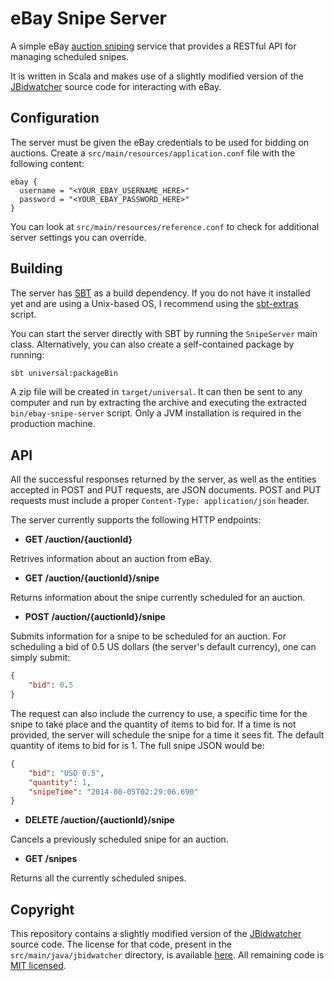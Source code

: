 # eBay Snipe Server

A simple eBay [auction sniping](http://en.wikipedia.org/wiki/Auction_sniping) service that provides a RESTful API for managing scheduled snipes.

It is written in Scala and makes use of a slightly modified version of the [JBidwatcher](https://github.com/cyberfox/jbidwatcher) source code for interacting with eBay.

## Configuration

The server must be given the eBay credentials to be used for bidding on auctions. Create a `src/main/resources/application.conf` file with the following content:

```
ebay {
  username = "<YOUR_EBAY_USERNAME_HERE>"
  password = "<YOUR_EBAY_PASSWORD_HERE>"
}
```

You can look at `src/main/resources/reference.conf` to check for additional server settings you can override.

## Building

The server has [SBT](http://www.scala-sbt.org/) as a build dependency. If you do not have it installed yet and are using a Unix-based OS, I recommend using the [sbt-extras](https://github.com/paulp/sbt-extras) script.

You can start the server directly with SBT by running the `SnipeServer` main class. Alternatively, you can also create a self-contained package by running:

```bash
sbt universal:packageBin
```

A zip file will be created in `target/universal`. It can then be sent to any computer and run by extracting the archive and executing the extracted `bin/ebay-snipe-server` script. Only a JVM installation is required in the production machine.

## API

All the successful responses returned by the server, as well as the entities accepted in POST and PUT requests, are JSON documents. POST and PUT requests must include a proper `Content-Type: application/json` header.

The server currently supports the following HTTP endpoints:

  * **GET /auction/{auctionId}**

  Retrives information about an auction from eBay.

  * **GET /auction/{auctionId}/snipe**

  Returns information about the snipe currently scheduled for an auction.

  * **POST /auction/{auctionId}/snipe**

  Submits information for a snipe to be scheduled for an auction. For scheduling a bid of 0.5 US dollars (the server's default currency), one can simply submit:
  
  ```json
  {
      "bid": 0.5
  }
  ```

  The request can also include the currency to use, a specific time for the snipe to take place and the quantity of items to bid for. If a time is not provided, the server will schedule the snipe for a time it sees fit. The default quantity of items to bid for is 1. The full snipe JSON would be:

  ```json
  {
      "bid": "USD 0.5",
      "quantity": 1,
      "snipeTime": "2014-08-05T02:29:06.690"
  }
  ```

  * **DELETE /auction/{auctionId}/snipe**

  Cancels a previously scheduled snipe for an auction.

  * **GET /snipes**

  Returns all the currently scheduled snipes.

## Copyright

This repository contains a slightly modified version of the [JBidwatcher](https://github.com/cyberfox/jbidwatcher) source code. The license for that code, present in the `src/main/java/jbidwatcher` directory, is available [here](http://www.jbidwatcher.com/home/by-nc-sa-amended). All remaining code is [MIT licensed](http://opensource.org/licenses/MIT).
